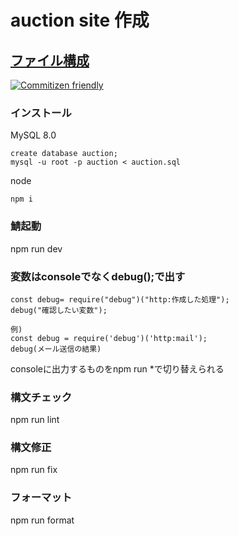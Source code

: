 # auction site 作成

## [ファイル構成](https://gist.github.com/mitsuruog/fc48397a8e80f051a145)

[![Commitizen friendly](https://img.shields.io/badge/commitizen-friendly-brightgreen.svg)](http://commitizen.github.io/cz-cli/)

### インストール
MySQL 8.0
```
create database auction;
mysql -u root -p auction < auction.sql
```
node
```
npm i
```
### 鯖起動
npm run dev

### 変数はconsoleでなくdebug();で出す
```
const debug= require("debug")("http:作成した処理");
debug("確認したい変数");

例)
const debug = require('debug')('http:mail');
debug(メール送信の結果)
```
consoleに出力するものをnpm run *で切り替えられる

### 構文チェック 
npm run lint

### 構文修正
npm run fix

### フォーマット
npm run format
